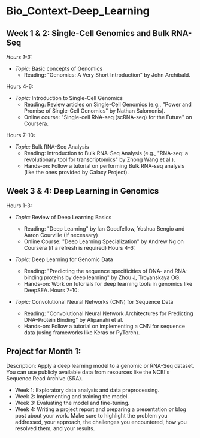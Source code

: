 # Bio_Context-Deep_Learning
## Week 1 & 2: Single-Cell Genomics and Bulk RNA-Seq
*Hours 1-3:*

* *Topic:* Basic concepts of Genomics  
    * Reading: "Genomics: A Very Short Introduction" by John Archibald.
  
Hours 4-6:

* *Topic:* Introduction to Single-Cell Genomics
    * Reading: Review articles on Single-Cell Genomics (e.g., "Power and Promise of Single-Cell Genomics" by Nathan Salomonis).
    * Online course: "Single-cell RNA-seq (scRNA-seq) for the Future" on Coursera.

Hours 7-10:

* *Topic:* Bulk RNA-Seq Analysis
    * Reading: Introduction to Bulk RNA-Seq Analysis (e.g., "RNA-seq: a revolutionary tool for transcriptomics" by Zhong Wang et al.).
    * Hands-on: Follow a tutorial on performing Bulk RNA-seq analysis (like the ones provided by Galaxy Project).
## Week 3 & 4: Deep Learning in Genomics
Hours 1-3:

* *Topic:* Review of Deep Learning Basics
    * Reading: "Deep Learning" by Ian Goodfellow, Yoshua Bengio and Aaron Courville (If necessary)
    * Online Course: "Deep Learning Specialization" by Andrew Ng on Coursera (if a refresh is required)
Hours 4-6:

* *Topic:* Deep Learning for Genomic Data
    * Reading: "Predicting the sequence specificities of DNA- and RNA-binding proteins by deep learning" by Zhou J, Troyanskaya OG.
    * Hands-on: Work on tutorials for deep learning tools in genomics like DeepSEA.
Hours 7-10:

* *Topic:* Convolutional Neural Networks (CNN) for Sequence Data
    * Reading: "Convolutional Neural Network Architectures for Predicting DNA–Protein Binding" by Alipanahi et al.
    * Hands-on: Follow a tutorial on implementing a CNN for sequence data (using frameworks like Keras or PyTorch).

## Project for Month 1:

Description: Apply a deep learning model to a genomic or RNA-Seq dataset. You can use publicly available data from resources like the NCBI's Sequence Read Archive (SRA).
* Week 1: Exploratory data analysis and data preprocessing.
* Week 2: Implementing and training the model.
* Week 3: Evaluating the model and fine-tuning.
* Week 4: Writing a project report and preparing a presentation or blog post about your work. Make sure to highlight the problem you addressed, your approach, the challenges you encountered, how you resolved them, and your results.